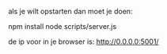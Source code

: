 als je wilt opstarten dan moet je doen:

npm install
node scripts/server.js


de ip voor in je browser is:
http://0.0.0.0:5001/
